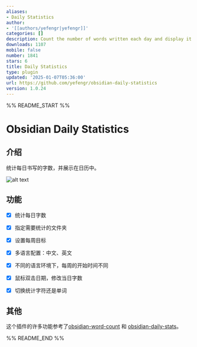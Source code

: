 ```yaml
---
aliases:
- Daily Statistics
author:
- '[[authors/yefengr|yefengr]]'
categories: []
description: Count the number of words written each day and display it on a calendar.
downloads: 1107
mobile: false
number: 1841
stars: 6
title: Daily Statistics
type: plugin
updated: '2025-01-07T05:36:00'
url: https://github.com/yefengr/obsidian-daily-statistics
version: 1.0.24
---
```


%% README_START %%

# Obsidian Daily Statistics

## 介绍
统计每日书写的字数，并展示在日历中。

![alt text](https://raw.githubusercontent.com/yefengr/obsidian-daily-statistics/HEAD/image.png)


## 功能
- [x] 统计每日字数
- [x] 指定需要统计的文件夹
- [x] 设置每周目标
- [x] 多语言配置：中文、英文
- [x] 不同的语言环境下，每周的开始时间不同
- [x] 鼠标双击日期，修改当日字数
- [x] 切换统计字符还是单词


## 其他

这个插件的许多功能参考了[obsidian-word-count](https://github.com/lukeleppan/better-word-count) 和 [obsidian-daily-stats](https://github.com/dhruvik7/obsidian-daily-stats)。



%% README_END %%